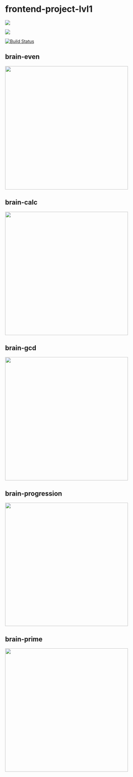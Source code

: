 # frontend-project-lvl1
<a href="https://codeclimate.com/github/codeclimate/codeclimate/maintainability"><img src="https://api.codeclimate.com/v1/badges/a99a88d28ad37a79dbf6/maintainability" /></a>

<a href="https://codeclimate.com/github/codeclimate/codeclimate/test_coverage"><img src="https://api.codeclimate.com/v1/badges/a99a88d28ad37a79dbf6/test_coverage" /></a>

[![Build Status](https://travis-ci.org/Irinagracheva/frontend-project-lvl1.svg?branch=master)](https://travis-ci.org/Irinagracheva/frontend-project-lvl1)

## brain-even 
<a href="https://asciinema.org/a/810iXRE1wxqkL57nCkZRYVoqv" target="_blank"><img src="https://asciinema.org/a/810iXRE1wxqkL57nCkZRYVoqv.svg" width="400"/></a>

## brain-calc
<a href="https://asciinema.org/a/8nW8T7nqZcBqxExNUlp9mp07J" target="_blank"><img src="https://asciinema.org/a/8nW8T7nqZcBqxExNUlp9mp07J.svg" width="400"/></a>

## brain-gcd
<a href="https://asciinema.org/a/EA0tAEqmS6mqL5WdPAJI1Es35" target="_blank"><img src="https://asciinema.org/a/EA0tAEqmS6mqL5WdPAJI1Es35.svg" width="400"/></a>

## brain-progression
<a href="https://asciinema.org/a/8u4YjmDfEykPegpk0njIaxvIT" target="_blank"><img src="https://asciinema.org/a/8u4YjmDfEykPegpk0njIaxvIT.svg" width="400"/></a>

## brain-prime
<a href="https://asciinema.org/a/vhAfptUma6lMDseg9D4Ruwo8n" target="_blank"><img src="https://asciinema.org/a/vhAfptUma6lMDseg9D4Ruwo8n.svg" width="400" /></a>
